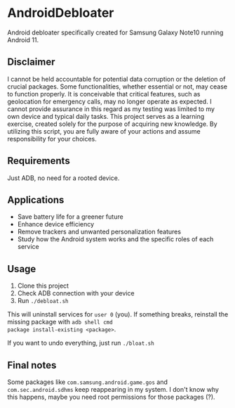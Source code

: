 # AndroidDebloater
Android debloater specifically created for Samsung Galaxy Note10 running Android 11.

## Disclaimer
I cannot be held accountable for potential data corruption or the deletion of crucial packages. Some functionalities, whether essential or not, may cease to function properly. It is conceivable that critical features, such as geolocation for emergency calls, may no longer operate as expected. I cannot provide assurance in this regard as my testing was limited to my own device and typical daily tasks. This project serves as a learning exercise, created solely for the purpose of acquiring new knowledge. By utilizing this script, you are fully aware of your actions and assume responsibility for your choices.

## Requirements
Just ADB, no need for a rooted device.

## Applications
<ul>
    <li>Save battery life for a greener future</li>
    <li>Enhance device efficiency</li>
    <li>Remove trackers and unwanted personalization features</li>
    <li>Study how the Android system works and the specific roles of each service</li>
</ul>

## Usage
<ol>
    <li>Clone this project</li>
    <li>Check ADB connection with your device</li>
    <li>Run <code>./debloat.sh</code></li>
</ol>

This will uninstall services for <code>user 0</code> (you).
If something breaks, reinstall the missing package with <code>adb shell cmd package install-existing \<package\></code>.

If you want to undo everything, just run <code>./bloat.sh</code>

## Final notes
Some packages like <code>com.samsung.android.game.gos</code> and <code>com.sec.android.sdhms</code> keep reappearing in my system. I don't know why this happens, maybe you need root permissions for those packages (?).
